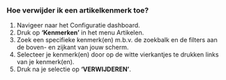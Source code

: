 ### Hoe verwijder ik een artikelkenmerk toe?
1.	Navigeer naar het Configuratie dashboard.
2.	Druk op **‘Kenmerken’** in het menu Artikelen. 
3.	Zoek een specifieke kenmerk(en) m.b.v. de zoekbalk en de filters aan de boven- en zijkant van jouw scherm.
4.	Selecteer je kenmerk(en) door op de witte vierkantjes te drukken links van je kenmerk(en).
5.	Druk na je selectie op **‘VERWIJDEREN’**.

